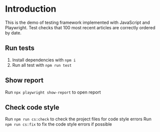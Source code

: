 # Introduction
This is the demo of testing framework implemented with JavaScript and Playwright.
Test checks that 100 most recent articles are correctly ordered by date.

## Run tests
1. Install dependencies with `npm i`
2. Run all test with `npm run test`

## Show report
Run `npx playwright show-report` to open report

## Check code style
Run `npm run cs:check` to check the project files for code style errors
Run `npm run cs:fix` to fix the code style errors if possible
